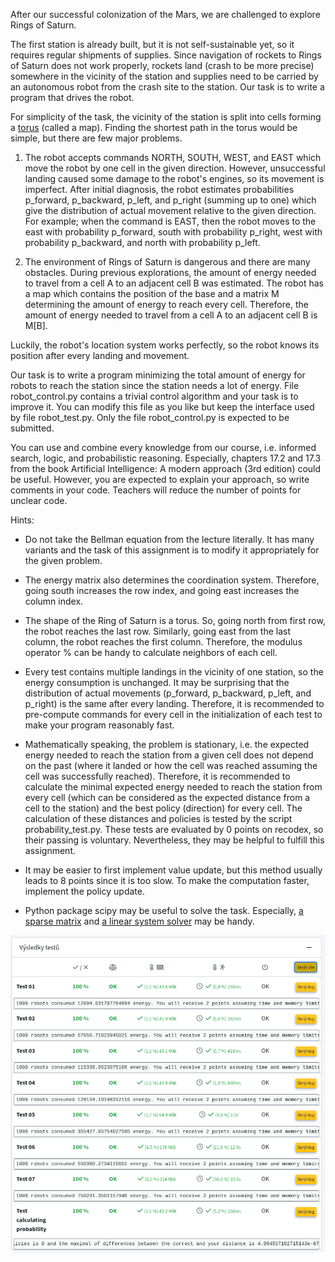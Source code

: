 After our successful colonization of the Mars, we are challenged to explore Rings of Saturn.

The first station is already built, but it is not self-sustainable yet, so it requires regular shipments of supplies.
Since navigation of rockets to Rings of Saturn does not work properly, rockets land (crash to be more precise) somewhere in the vicinity of the station
and supplies need to be carried by an autonomous robot from the crash site to the station.
Our task is to write a program that drives the robot.

For simplicity of the task, the vicinity of the station is split into cells forming a [torus](https://en.wikipedia.org/wiki/Torus) (called a map).
Finding the shortest path in the torus would be simple, but there are few major problems.

1. The robot accepts commands NORTH, SOUTH, WEST, and EAST which move the robot by one cell in the given direction.
However, unsuccessful landing caused some damage to the robot's engines, so its movement is imperfect.
After initial diagnosis, the robot estimates probabilities p_forward, p_backward, p_left, and p_right (summing up to one) which give the distribution of actual movement relative to the given direction.
For example; when the command is EAST, then the robot moves to the east with probability p_forward, south with probability p_right, west with probability p_backward, and north with probability p_left.

1. The environment of Rings of Saturn is dangerous and there are many obstacles.
During previous explorations, the amount of energy needed to travel from a cell A to an adjacent cell B was estimated.
The robot has a map which contains the position of the base and a matrix M determining the amount of energy to reach every cell.
Therefore, the amount of energy needed to travel from a cell A to an adjacent cell B is M[B].

Luckily, the robot's location system works perfectly, so the robot knows its position after every landing and movement.

Our task is to write a program minimizing the total amount of energy for robots to reach the station since the station needs a lot of energy.
File robot_control.py contains a trivial control algorithm and your task is to improve it.
You can modify this file as you like but keep the interface used by file robot_test.py.
Only the file robot_control.py is expected to be submitted.

You can use and combine every knowledge from our course, i.e. informed search, logic, and probabilistic reasoning.
Especially, chapters 17.2 and 17.3 from the book Artificial Intelligence: A modern approach (3rd edition) could be useful.
However, you are expected to explain your approach, so write comments in your code.
Teachers will reduce the number of points for unclear code.

Hints:
* Do not take the Bellman equation from the lecture literally.
It has many variants and the task of this assignment is to modify it appropriately for the given problem.

* The energy matrix also determines the coordination system.
Therefore, going south increases the row index, and going east increases the column index.

* The shape of the Ring of Saturn is a torus.
So, going north from first row, the robot reaches the last row.
Similarly, going east from the last column, the robot reaches the first column.
Therefore, the modulus operator % can be handy to calculate neighbors of each cell.

* Every test contains multiple landings in the vicinity of one station, so the energy consumption is unchanged.
It may be surprising that the distribution of actual movements (p_forward, p_backward, p_left, and p_right) is the same after every landing.
Therefore, it is recommended to pre-compute commands for every cell in the initialization of each test to make your program reasonably fast.

* Mathematically speaking, the problem is stationary, i.e. the expected energy needed to reach the station from a given cell does not depend on the past (where it landed or how the cell was reached assuming the cell was successfully reached).
Therefore, it is recommended to calculate the minimal expected energy needed to reach the station from every cell (which can be considered as the expected distance from a cell to the station) and the best policy (direction) for every cell. 
The calculation of these distances and policies is tested by the script probability_test.py.
These tests are evaluated by 0 points on recodex, so their passing is voluntary.
Nevertheless, they may be helpful to fulfill this assignment.

* It may be easier to first implement value update, but this method usually leads to 8 points since it is too slow.
To make the computation faster, implement the policy update.

* Python package scipy may be useful to solve the task.
Especially, [a sparse matrix](https://docs.scipy.org/doc/scipy/reference/generated/scipy.sparse.csc_matrix.html) and [a linear system solver](https://docs.scipy.org/doc/scipy/reference/generated/scipy.sparse.linalg.spsolve.html) may be handy.

![evaluation](reference_evaluation_on_recodex.png "Evaluation of a reference solution on recodex")
